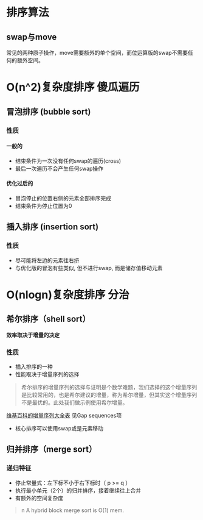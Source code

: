 # 排序算法

## swap与move
常见的两种原子操作，move需要额外的单个空间，而位运算版的swap不需要任何的额外空间。

# O(n^2)复杂度排序 傻瓜遍历

## 冒泡排序 (bubble sort)
### 性质
#### 一般的
* 结束条件为一次没有任何swap的遍历(cross)
* 最后一次遍历不会产生任何swap操作
#### 优化过后的
* 冒泡停止的位置右侧的元素全部排序完成
* 结束条件为停止位置为0

## 插入排序 (insertion sort)
### 性质
* 尽可能将左边的元素往右挤
* 与优化版的冒泡有些类似, 但不进行swap, 而是储存值移动元素

# O(nlogn)复杂度排序 分治

## 希尔排序（shell sort）
**效率取决于增量的决定**
### 性质
* 插入排序的一种
* 性能取决于增量序列的选择
> 希尔排序的增量序列的选择与证明是个数学难题，我们选择的这个增量序列是比较常用的，也是希尔建议的增量，称为希尔增量，但其实这个增量序列不是最优的。此处我们做示例使用希尔增量。

[维基百科的增量序列大全表](https://en.wikipedia.org/wiki/Shellsort) 见Gap sequences项
* 核心排序可以使用swap或是元素移动

## 归并排序（merge sort）
### 递归特征
* 停止常量式：左下标不小于右下标时（ p >= q ）
* 执行最小单元（2个）的归并排序，接着继续往上合并
* 有额外的空间复杂度
> n A hybrid block merge sort is O(1) mem.

